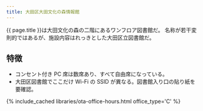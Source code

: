 ```yaml
---
title: 大田区大田文化の森情報館
---
```


{{ page.title }}は大田文化の森の二階にあるワンフロア図書館だ。
名称が若干変則的ではあるが、施設内容はれっきとした大田区立図書館だ。

## 特徴

* コンセント付き PC 席は数席あり、すべて自由席になっている。
* 大田区図書館でここだけ Wi-Fi の SSID が異なる。図書館入り口の貼り紙を要確認。

{% include_cached libraries/ota-office-hours.html office_type='C' %}
